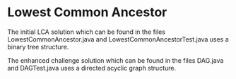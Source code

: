 # Lowest Common Ancestor

The initial LCA solution which can be found in the files LowestCommonAncestor.java and LowestCommonAncestorTest.java uses a binary tree structure.

The enhanced challenge solution which can be found in the files DAG.java and DAGTest.java uses a directed acyclic graph structure.
